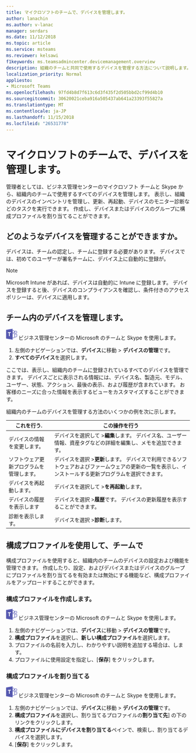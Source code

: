 ```yaml
---
title: マイクロソフトのチームで、デバイスを管理します。
author: lanachin
ms.author: v-lanac
manager: serdars
ms.date: 11/12/2018
ms.topic: article
ms.service: msteams
ms.reviewer: kelsawi
f1keywords: ms.teamsadmincenter.devicemanagement.overview
description: 組織のチームと共同で使用するデバイスを管理する方法について説明します。
localization_priority: Normal
appliesto:
- Microsoft Teams
ms.openlocfilehash: 97fd4b8d7f613c6d3f435f2d505bbd2cf99d4b10
ms.sourcegitcommit: 30620021ceba916a505437ab641a23393f55827a
ms.translationtype: MT
ms.contentlocale: ja-JP
ms.lasthandoff: 11/15/2018
ms.locfileid: "26531778"
---
```

# <a name="manage-your-devices-in-microsoft-teams"></a>マイクロソフトのチームで、デバイスを管理します。

 管理者としては、ビジネス管理センターのマイクロソフト チームと Skype から、組織内のチームで使用するすべてのデバイスを管理します。 表示し、組織のデバイスのインベントリを管理し、更新、再起動、デバイスのモニター診断などのタスクを実行できます。 作成し、デバイスまたはデバイスのグループに構成プロファイルを割り当てることができます。 

## <a name="what-devices-can-you-manage"></a>どのようなデバイスを管理することができますか。
デバイスは、チームの認定し、チームに登録する必要があります。 デバイスでは、初めてのユーザーが署名チームに、デバイス上に自動的に登録が。 

> [!NOTE]
> Microsoft Intune があれば、デバイスは自動的に Intune に登録します。 デバイスを登録すると後、デバイスのコンプライアンスを確認し、条件付きのアクセス ポリシーは、デバイスに適用します。 

## <a name="manage-devices-in-teams"></a>チーム内のデバイスを管理します。

![チーム ・ ロゴ ・ 30x30.png](media/teams-logo-30x30.png) ビジネス管理センターの Microsoft のチームと Skype を使用します。

1. 左側のナビゲーションでは、**デバイス**に移動 > **デバイスの管理**です。
2. **すべてのデバイス**を選択します。  

 ここでは、表示し、組織内のチームに登録されているすべてのデバイスを管理できます。 デバイスごとに表示される情報には、デバイス名、製造元、モデル、ユーザー、状態、アクション、最後の表示、および履歴が含まれています。 お客様のニーズに合った情報を表示するビューをカスタマイズすることができます。

 組織内のチームのデバイスを管理する方法のいくつかの例を次に示します。  
    
|これを行う.  |この操作を行う |
|---------|---------|
|デバイスの情報を変更します。   | デバイスを選択して >**編集**します。 デバイス名、ユーザー情報、資産タグなどの詳細を編集し、メモを追加できます。     |
|ソフトウェア更新プログラムを管理します。   |デバイスを選択 >**更新**します。 デバイスで利用できるソフトウェアおよびファームウェアの更新の一覧を表示し、インストールする更新プログラムを選択できます。    |
|デバイスを再起動します。   |デバイスを選択して >**を再起動**します。          |
|デバイスの履歴を表示します  | デバイスを選択 >**履歴**です。 デバイスの更新履歴を表示することができます。     |
|診断を表示します。  | デバイスを選択 >**診断**します。        |

## <a name="use-configuration-profiles-in-teams"></a>構成プロファイルを使用して、チームで

構成プロファイルを使用すると、組織内のチームのデバイスの設定および機能を管理できます。 作成したり、設定、およびデバイスまたはデバイスのグループにプロファイルを割り当てるを有効または無効にする機能など、構成プロファイルをアップロードすることができます。 

### <a name="create-a-configuration-profile"></a>構成プロファイルを作成します。

![チーム ・ ロゴ ・ 30x30.png](media/teams-logo-30x30.png) ビジネス管理センターの Microsoft のチームと Skype を使用します。

1. 左側のナビゲーションでは、**デバイス**に移動 > **デバイスの管理**です。
2. **構成プロファイル**を選択し、**新しい構成プロファイル**を選択します。
3. プロファイルの名前を入力し、わかりやすい説明を追加する場合は、します。
4. プロファイルに使用設定を指定し、[**保存**] をクリックします。

### <a name="assign-a-configuration-profile"></a>構成プロファイルを割り当てる

![チーム ・ ロゴ ・ 30x30.png](media/teams-logo-30x30.png) ビジネス管理センターの Microsoft のチームと Skype を使用します。

1. 左側のナビゲーションでは、**デバイス**に移動 > **デバイスの管理**です。
2. **構成プロファイル**を選択し、割り当てるプロファイルの**割り当て先**] の下のリンクをクリックします。  
3. **構成プロファイルにデバイスを割り当てる**ペインで、検索し、割り当てるデバイスを選択します。
4. [**保存**] をクリックします。
